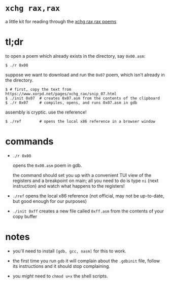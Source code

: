 # `xchg rax,rax`

a little kit for reading through the
[xchg rax,rax poems](https://www.xorpd.net/pages/xchg_rax/snip_00.html)

# tl;dr

to open a poem which already exists in the directory, say `0x00.asm`:

```console
$ ./r 0x00
```

suppose we want to download and run the `0x07` poem, which isn't already in the
directory.

```console
$ # first, copy the text from https://www.xorpd.net/pages/xchg_rax/snip_07.html
$ ./init 0x07  # creates 0x07.asm from the contents of the clipboard
$ ./r 0x07     # compiles, opens, and runs 0x07.asm in gdb
```

assembly is cryptic. use the reference!

```console
$ ./ref        # opens the local x86 reference in a browser window
```

# commands

- `./r 0x00`

  opens the `0x00.asm` poem in gdb.

  the command should set you up with a convenient TUI view of the registers and
  a breakpoint on main; all you need to do is type `ni` (next instruction) and
  watch what happens to the registers!

- `./ref`
  opens the local x86 reference (not official, may not be up-to-date, but
  good enough for our purposes)

- `./init 0xff`
  creates a new file called `0xff.asm` from the contents of your copy buffer

# notes

- you'll need to install `[gdb, gcc, nasm]` for this to work.

- the first time you run  `gdb` it will complain about the `.gdbinit` file,
  follow its instructions and it should stop complaining.

- you _might_ need to `chmod u+x` the shell scripts.

